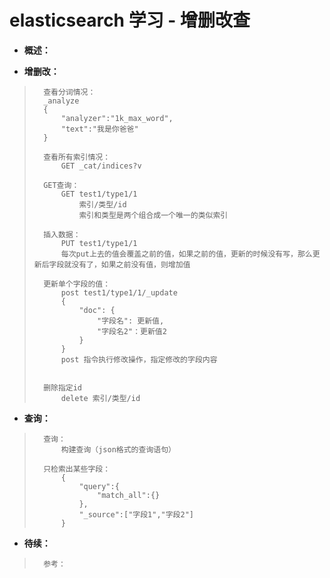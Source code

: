 # elasticsearch 学习 - 增删改查
- **概述：**
>       
>

- **增删改：**
>       查看分词情况：
>       _analyze
>       {
>           "analyzer":"1k_max_word",
>           "text":"我是你爸爸"
>       }
>       
>       查看所有索引情况：
>           GET _cat/indices?v
>
>       GET查询：
>           GET test1/type1/1  
>               索引/类型/id
>               索引和类型是两个组合成一个唯一的类似索引
>
>       插入数据：
>           PUT test1/type1/1
>           每次put上去的值会覆盖之前的值，如果之前的值，更新的时候没有写，那么更新后字段就没有了，如果之前没有值，则增加值
>
>       更新单个字段的值：
>           post test1/type1/1/_update
>           {
>               "doc": {
>                   "字段名": 更新值,
>                   "字段名2"：更新值2
>               }
>           }
>           post 指令执行修改操作，指定修改的字段内容
>
>
>       删除指定id
>           delete 索引/类型/id
>
>

- **查询：**
>       查询：
>           构建查询（json格式的查询语句）
>
>       只检索出某些字段：
>           {
>               "query":{
>                   "match_all":{}
>               },
>               "_source":["字段1","字段2"]
>           }
>           
>
>
>
>
>
>
>
>

- **待续：**
>       参考：
>
>
>
>
>
>
>
>
>
>
>
>
>
>
>
>
>
>
>
>
>
>
>
>
>
>
>
>
>
>
>
>
>
>
>
>
>
>
